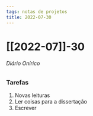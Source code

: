 ```yaml
---
tags: notas de projetos
title: 2022-07-30  
---
```


# [[2022-07]]-30  

###### Diário Onírico

### Tarefas

1. Novas leituras
2. Ler coisas para a dissertação
3. Escrever
